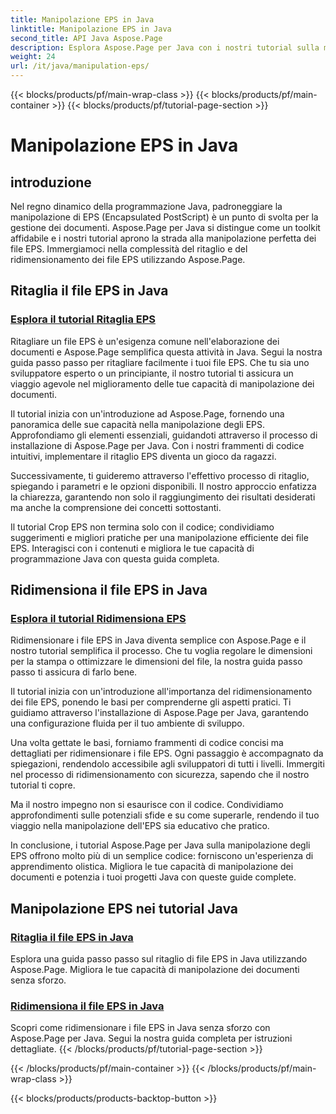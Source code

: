 ```yaml
---
title: Manipolazione EPS in Java
linktitle: Manipolazione EPS in Java
second_title: API Java Aspose.Page
description: Esplora Aspose.Page per Java con i nostri tutorial sulla manipolazione degli EPS. Ritaglia e ridimensiona i file EPS senza sforzo con le guide passo passo, migliorando le tue capacità documentali.
weight: 24
url: /it/java/manipulation-eps/
---
```


{{< blocks/products/pf/main-wrap-class >}}
{{< blocks/products/pf/main-container >}}
{{< blocks/products/pf/tutorial-page-section >}}

# Manipolazione EPS in Java


## introduzione

Nel regno dinamico della programmazione Java, padroneggiare la manipolazione di EPS (Encapsulated PostScript) è un punto di svolta per la gestione dei documenti. Aspose.Page per Java si distingue come un toolkit affidabile e i nostri tutorial aprono la strada alla manipolazione perfetta dei file EPS. Immergiamoci nella complessità del ritaglio e del ridimensionamento dei file EPS utilizzando Aspose.Page.

## Ritaglia il file EPS in Java

### [Esplora il tutorial Ritaglia EPS](./crop/)

Ritagliare un file EPS è un'esigenza comune nell'elaborazione dei documenti e Aspose.Page semplifica questa attività in Java. Segui la nostra guida passo passo per ritagliare facilmente i tuoi file EPS. Che tu sia uno sviluppatore esperto o un principiante, il nostro tutorial ti assicura un viaggio agevole nel miglioramento delle tue capacità di manipolazione dei documenti.

Il tutorial inizia con un'introduzione ad Aspose.Page, fornendo una panoramica delle sue capacità nella manipolazione degli EPS. Approfondiamo gli elementi essenziali, guidandoti attraverso il processo di installazione di Aspose.Page per Java. Con i nostri frammenti di codice intuitivi, implementare il ritaglio EPS diventa un gioco da ragazzi.

Successivamente, ti guideremo attraverso l'effettivo processo di ritaglio, spiegando i parametri e le opzioni disponibili. Il nostro approccio enfatizza la chiarezza, garantendo non solo il raggiungimento dei risultati desiderati ma anche la comprensione dei concetti sottostanti.

Il tutorial Crop EPS non termina solo con il codice; condividiamo suggerimenti e migliori pratiche per una manipolazione efficiente dei file EPS. Interagisci con i contenuti e migliora le tue capacità di programmazione Java con questa guida completa.

## Ridimensiona il file EPS in Java

### [Esplora il tutorial Ridimensiona EPS](./resize/)

Ridimensionare i file EPS in Java diventa semplice con Aspose.Page e il nostro tutorial semplifica il processo. Che tu voglia regolare le dimensioni per la stampa o ottimizzare le dimensioni del file, la nostra guida passo passo ti assicura di farlo bene.

Il tutorial inizia con un'introduzione all'importanza del ridimensionamento dei file EPS, ponendo le basi per comprenderne gli aspetti pratici. Ti guidiamo attraverso l'installazione di Aspose.Page per Java, garantendo una configurazione fluida per il tuo ambiente di sviluppo.

Una volta gettate le basi, forniamo frammenti di codice concisi ma dettagliati per ridimensionare i file EPS. Ogni passaggio è accompagnato da spiegazioni, rendendolo accessibile agli sviluppatori di tutti i livelli. Immergiti nel processo di ridimensionamento con sicurezza, sapendo che il nostro tutorial ti copre.

Ma il nostro impegno non si esaurisce con il codice. Condividiamo approfondimenti sulle potenziali sfide e su come superarle, rendendo il tuo viaggio nella manipolazione dell'EPS sia educativo che pratico.

In conclusione, i tutorial Aspose.Page per Java sulla manipolazione degli EPS offrono molto più di un semplice codice: forniscono un'esperienza di apprendimento olistica. Migliora le tue capacità di manipolazione dei documenti e potenzia i tuoi progetti Java con queste guide complete.
## Manipolazione EPS nei tutorial Java
### [Ritaglia il file EPS in Java](./crop/)
Esplora una guida passo passo sul ritaglio di file EPS in Java utilizzando Aspose.Page. Migliora le tue capacità di manipolazione dei documenti senza sforzo. 
### [Ridimensiona il file EPS in Java](./resize/)
Scopri come ridimensionare i file EPS in Java senza sforzo con Aspose.Page per Java. Segui la nostra guida completa per istruzioni dettagliate.
{{< /blocks/products/pf/tutorial-page-section >}}

{{< /blocks/products/pf/main-container >}}
{{< /blocks/products/pf/main-wrap-class >}}

{{< blocks/products/products-backtop-button >}}
